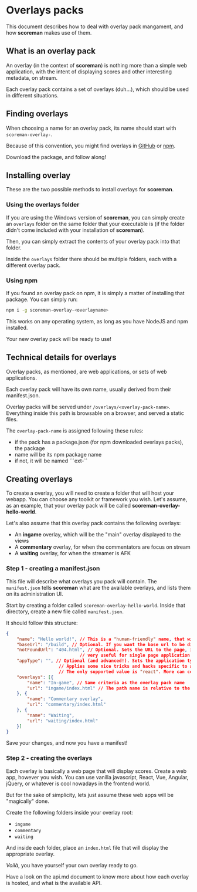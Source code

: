 # Overlays packs

This document describes how to deal with overlay pack mangament, and how **scoreman** makes use of them.

## What is an overlay pack

An overlay (in the context of **scoreman**) is nothing more than a simple web application, with the intent of displaying scores and other interesting metadata, on stream.

Each overlay pack contains a set of overlays (duh...), which should be used in different situations.

## Finding overlays

When choosing a name for an overlay pack, its name should start with ```scoreman-overlay-```.

Because of this convention, you might find overlays in [GitHub](https://github.com/search?q=scoreman-overlay-) or [npm](https://www.npmjs.com/search?q=scoreman-overlay-).

Download the package, and follow along!

## Installing overlay

These are the two possible methods to install overlays for **scoreman**.

### Using the overlays folder

If you are using the Windows version of **scoreman**, you can simply create an ```overlays``` folder on the same folder that your executable is (if the folder didn't come included with your installation of **scoreman**).

Then, you can simply extract the contents of your overlay pack into that folder.

Inside the ```overlays``` folder there should be multiple folders, each with a different overlay pack.

### Using npm

If you found an overlay pack on npm, it is simply a matter of installing that package. You can simply run:

```bash
npm i -g scoreman-overlay-<overlayname>
```

This works on any operating system, as long as you have NodeJS and npm installed.

Your new overlay pack will be ready to use!

## Technical details for overlays

Overlay packs, as mentioned, are web applications, or sets of web applications.

Each overlay pack will have its own name, usually derived from their manifest.json.

Overlay packs will be served under ``/overlays/<overlay-pack-name>``. 
Everything inside this path is browsable on a browser, and served a static files.

The ```overlay-pack-name``` is assigned following these rules:

* if the pack has a package.json (for npm downloaded overlays packs), the package
* name will be its npm package name
* if not, it will be named ```ext-<overlay-pack-folder>``


## Creating overlays

To create a overlay, you will need to create a folder that will host your webapp.
You can choose any toolkit or framework you wish. Let's assume, as an example, that your
overlay pack will be called **scoreman-overlay-hello-world**.

Let's also assume that this overlay pack contains the following overlays:
* An **ingame** overlay, which will be the "main" overlay displayed to the views
* A **commentary** overlay, for when the commentators are focus on stream
* A **waiting** overlay, for when the streamer is AFK

### Step 1 - creating a **manifest.json**

This file will describe what overlays you pack will contain. The ```manifest.json``` tells **scoreman** what are the available overlays, and lists them on its administration UI.

Start by creating a folder called ```scoreman-overlay-hello-world```.
Inside that directory, create a new file called ```manifest.json```.

It should follow this structure:
```json
{
    "name": "Hello world!", // This is a "human-friendly" name, that will be displayed on the Admin UI
    "baseUrl": "/build", // Optional. If you want the base url to be different, use this
    "notFoundUrl": "404.html", // Optional. Sets the URL to the page, in case there is a 404.
                            // very useful for single page application styles
    "appType": "", // Optional (and advanced!). Sets the application type your overlay webapp is.
                    // Applies some nice tricks and hacks specific to a certain framework
                    // The only supported value is "react". More can come
    "overlays": [{
        "name": "In-game", // Same criteria as the overlay pack name
        "url": "ingame/index.html" // The path name is relative to the root of your overlay pack
    }, {
        "name": "Commentary overlay",
        "url": "commentary/index.html"
    }, {
        "name": "Waiting",
        "url": "waiting/index.html"
    }]
}
```

Save your changes, and now you have a manifest!

### Step 2 - creating the overlays

Each overlay is basically a web page that will display scores. Create a web app, however you wish. You can use vanilla javascript, React, Vue, Angular, jQuery, or whatever is cool nowadays in the frontend world.

But for the sake of simplicity, lets just assume these web apps will be "magically" done.

Create the following folders inside your overlay root:
* ```ingame```
* ```commentary```
* ```waiting```

And inside each folder, place an ```index.html``` file that will display the appropriate overlay.

*Voilà*, you have yourself your own overlay ready to go.

Have a look on the api.md document to know more about how each overlay is hosted, and what is the available API.